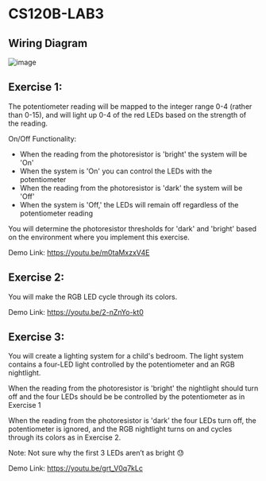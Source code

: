 # CS120B-LAB3

## Wiring Diagram
![image](https://user-images.githubusercontent.com/74090811/206831708-08377d4b-c0a2-495f-ae79-38685e279a5d.png)

## Exercise 1:
The potentiometer reading will be mapped to the integer range 0-4 (rather than 0-15), and will light up 0-4 of the red LEDs based on the strength of the reading. 

On/Off Functionality:
* When the reading from the photoresistor is 'bright' the system will be 'On'
* When the system is 'On' you can control the LEDs with the potentiometer
* When the reading from the photoresistor is 'dark' the system will be 'Off'
* When the system is 'Off,' the LEDs will remain off regardless of the potentiometer reading

You will determine the photoresistor thresholds for 'dark' and 'bright' based on the environment where you implement this exercise.

Demo Link: https://youtu.be/m0taMxzxV4E

## Exercise 2:
You will make the RGB LED cycle through its colors.

Demo Link: https://youtu.be/2-nZnYo-kt0

## Exercise 3:
You will create a lighting system for a child's bedroom. The light system contains a four-LED light controlled by the potentiometer and an RGB nightlight.

When the reading from the photoresistor is 'bright' the nightlight should turn off and the four LEDs should be be controlled by the potentiometer as in Exercise 1

When the reading from the photoresistor is 'dark' the four LEDs turn off, the potentiometer is ignored, and the RGB nightlight turns on and cycles through its colors as in Exercise 2.

Note: Not sure why the first 3 LEDs aren’t as bright 😓

Demo Link: https://youtu.be/grt_V0q7kLc


